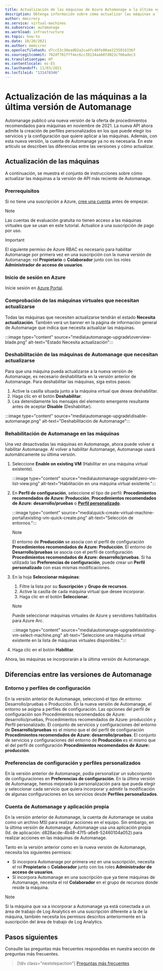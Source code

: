 ```yaml
---
title: Actualización de las máquinas de Azure Automanage a la última versión de Automanage
description: Obtenga información sobre cómo actualizar las máquinas a la última versión de Azure Automanage.
author: mmccrory
ms.service: virtual-machines
ms.subservice: automanage
ms.workload: infrastructure
ms.topic: how-to
ms.date: 10/20/2021
ms.author: memccror
ms.openlocfilehash: d7cc53c30ead02a2ca4fc40fe00ae2235016336f
ms.sourcegitcommit: 702df701fff4ec6cc39134aa607d023c766adec3
ms.translationtype: HT
ms.contentlocale: es-ES
ms.lasthandoff: 11/03/2021
ms.locfileid: "131478346"
---
```

# <a name="upgrade-your-machines-to-the-latest-automanage-version"></a>Actualización de las máquinas a la última versión de Automanage

Automanage publicó una nueva versión de la oferta de procedimientos recomendados para máquinas en noviembre de 2021. La nueva API ahora admite la creación de perfiles personalizados en los que puede elegir los servicios y la configuración que quiere aplicar a las máquinas. Además, con esta nueva versión, la cuenta de Automanage ya no es necesaria. En este artículo se describen las diferencias entre las versiones y cómo actualizar. 

## <a name="how-to-upgrade-your-machines"></a>Actualización de las máquinas

A continuación, se muestra el conjunto de instrucciones sobre cómo actualizar las máquinas a la versión de API más reciente de Automanage. 

### <a name="prerequisites"></a>Prerrequisitos

Si no tiene una suscripción a Azure, [cree una cuenta](https://azure.microsoft.com/pricing/purchase-options/pay-as-you-go/) antes de empezar.

> [!NOTE]
> Las cuentas de evaluación gratuita no tienen acceso a las máquinas virtuales que se usan en este tutorial. Actualice a una suscripción de pago por uso.

> [!IMPORTANT]
> El siguiente permiso de Azure RBAC es necesario para habilitar Automanage por primera vez en una suscripción con la nueva versión de Automanage: rol **Propietario** o **Colaborador** junto con los roles **Administrador de acceso de usuarios**.

### <a name="sign-in-to-azure"></a>Inicio de sesión en Azure

Inicie sesión en [Azure Portal](https://portal.azure.com/).


### <a name="check-to-see-which-machines-need-to-be-upgraded"></a>Comprobación de las máquinas virtuales que necesitan actualizarse

Todas las máquinas que necesiten actualizarse tendrán el estado **Necesita actualización**. También verá un banner en la página de información general de Automanage que indica que necesita actualizar las máquinas. 

:::image type="content" source="media\automanage-upgrade\overview-blade.png" alt-text="Estado Necesita actualización":::

### <a name="disable-automanage-machines-that-need-to-be-upgrade"></a>Deshabilitación de las máquinas de Automanage que necesitan actualizarse

Para que una máquina pueda actualizarse a la nueva versión de Automanage, es necesario deshabilitarla en la versión anterior de Automanage. Para deshabilitar las máquinas, siga estos pasos:
1. Active la casilla situada junto a la máquina virtual que desea deshabilitar.
1. Haga clic en el botón **Deshabilitar**.
1. Lea detenidamente los mensajes del elemento emergente resultante antes de aceptar **Disable** (Deshabilitar).

:::image type="content" source="media\automanage-upgrade\disable-automanage.png" alt-text="Deshabilitación de Automanage":::

### <a name="re-enable-automanage-on-your-machines"></a>Rehabilitación de Automanage en las máquinas

Una vez desactivadas las máquinas en Automanage, ahora puede volver a habilitar Automanage. Al volver a habilitar Automanage, Automanage usará automáticamente su última versión. 

1. Seleccione **Enable on existing VM** (Habilitar en una máquina virtual existente).

    :::image type="content" source="media\automanage-upgrade\zero-vm-list-view.png" alt-text="Habilitación en una máquina virtual existente.":::

2. En **Perfil de configuración**, seleccione el tipo de perfil: **Procedimientos recomendados de Azure: Producción**, **Procedimientos recomendados de Azure: desarrollo/pruebas** o [**Perfil personalizado**](virtual-machines-custom-profile.md).

    :::image type="content" source="media\quick-create-virtual-machine-portal\existing-vm-quick-create.png" alt-text="Selección de entornos.":::

    > [!NOTE]
    > El entorno de **Producción** se asocia con el perfil de configuración **Procedimientos recomendados de Azure: Producción**. El entorno de **Desarrollo/pruebas** se asocia con el perfil de configuración **Procedimientos recomendados de Azure: desarrollo/pruebas**. Si ha utilizado las **Preferencias de configuración**, puede crear un **Perfil personalizado** con esas mismas modificaciones. 

3. En la hoja **Seleccionar máquinas**:
    1. Filtre la lista por su **Suscripción** y **Grupo de recursos**.
    1. Active la casilla de cada máquina virtual que desee incorporar.
    1. Haga clic en el botón **Seleccionar**.
    > [!NOTE]
    > Puede seleccionar máquinas virtuales de Azure y servidores habilitados para Azure Arc.

    :::image type="content" source="media\automanage-upgrade\existing-vm-select-machine.png" alt-text="Seleccione una máquina virtual existente en la lista de máquinas virtuales disponibles.":::

4. Haga clic en el botón **Habilitar**.

Ahora, las máquinas se incorporarán a la última versión de Automanage.

## <a name="differences-in-the-automanage-versions"></a>Diferencias entre las versiones de Automanage

### <a name="environment-and-configuration-profiles"></a>Entorno y perfiles de configuración
En la versión anterior de Automanage, seleccionó el tipo de entorno: Desarrollo/pruebas o Producción. En la nueva versión de Automanage, el entorno se asigna a perfiles de configuración. Las opciones del perfil de configuración son Procedimientos recomendados de Azure: desarrollo/pruebas, Procedimientos recomendados de Azure: producción y Perfil personalizado. El conjunto de servicios y configuraciones del entorno de **Desarrollo/pruebas** es el mismo que el del perfil de configuración **Procedimientos recomendados de Azure: desarrollo/pruebas**. El conjunto de servicios y configuraciones del entorno de **Producción** es el mismo que el del perfil de configuración **Procedimientos recomendados de Azure: producción**. 

### <a name="configuration-preferences-and-custom-profiles"></a>Preferencias de configuración y perfiles personalizados
En la versión anterior de Automanage, podía personalizar un subconjunto de configuraciones en **Preferencias de configuración**. En la última versión de Automanage, hemos mejorado la personalización para que pueda elegir y seleccionar cada servicio que quiera incorporar y admitir la modificación de algunas configuraciones en los servicios desde **Perfiles personalizados**. 

### <a name="automanage-account-and-first-party-application"></a>Cuenta de Automanage y aplicación propia
En la versión anterior de Automanage, la cuenta de Automanage se usaba como un archivo MSI para realizar acciones en el equipo. Sin embargo, en la última versión de Automanage, Automanage usa una aplicación propia (Id. de aplicación: d828acde-4b48-47f5-a6e8-52460104a052) para realizar acciones en las máquinas de Automanage. 

Tanto en la versión anterior como en la nueva versión de Automanage, necesita los siguientes permisos:
* Si incorpora Automanage por primera vez en una suscripción, necesita el rol **Propietario** o **Colaborador** junto con los roles **Administrador de acceso de usuarios**.
* Si incorpora Automanage en una suscripción que ya tiene máquinas de Automanage, necesita el rol **Colaborador** en el grupo de recursos donde reside la máquina. 
> [!NOTE]
> Si la máquina que va a incorporar a Automanage ya está conectada a un área de trabajo de Log Analytics en una suscripción diferente a la de la máquina, también necesita los permisos descritos anteriormente en la suscripción del área de trabajo de Log Analytics.

## <a name="next-steps"></a>Pasos siguientes 

Consulte las preguntas más frecuentes respondidas en nuestra sección de preguntas más frecuentes. 

> [!div class="nextstepaction"]
> [Preguntas más frecuentes](faq.yml)

